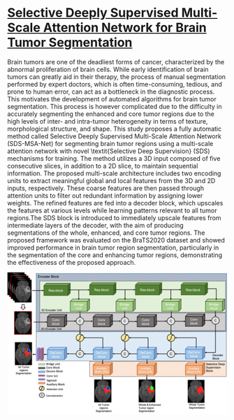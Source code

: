 # [Selective Deeply Supervised Multi-Scale Attention Network for Brain Tumor Segmentation](https://www.mdpi.com/1424-8220/23/4/2346)


Brain tumors are one of the deadliest forms of cancer, characterized by the abnormal proliferation of brain cells. While early identification of brain tumors can greatly aid in their therapy, the process of manual segmentation performed by expert doctors, which is often time-consuming, tedious, and prone to human error, can act as a bottleneck in the diagnostic process. This motivates the development of automated algorithms for brain tumor segmentation. This process is however complicated due to the difficulty in accurately segmenting the enhanced and core tumor regions due to the high levels of inter- and intra-tumor heterogeneity in terms of texture, morphological structure, and shape. This study proposes a fully automatic method called Selective Deeply Supervised Multi-Scale Attention Network (SDS-MSA-Net) for segmenting brain tumor regions using a multi-scale attention network with novel \textit{Selective Deep Supervision} (SDS) mechanisms for training. The method utilizes a 3D input composed of five consecutive slices, in addition to a 2D slice, to maintain sequential information. The proposed multi-scale architecture includes two encoding units to extract meaningful global and local features from the 3D and 2D inputs, respectively. These coarse features are then passed through attention units to filter out redundant information by assigning lower weights. The refined features are fed into a decoder block, which upscales the features at various levels while learning patterns relevant to all tumor regions.The SDS block is introduced to immediately upscale features from intermediate layers of the decoder, with the aim of producing segmentations of the whole, enhanced, and core tumor regions. The proposed framework was evaluated on the BraTS2020 dataset and showed improved performance in brain tumor region segmentation, particularly in the segmentation of the core and enhancing tumor regions, demonstrating the effectiveness of the proposed approach.

![Architecture Diagram](https://github.com/Azkarehman/SDS-MSA-Net/blob/main/fig/model.png)

